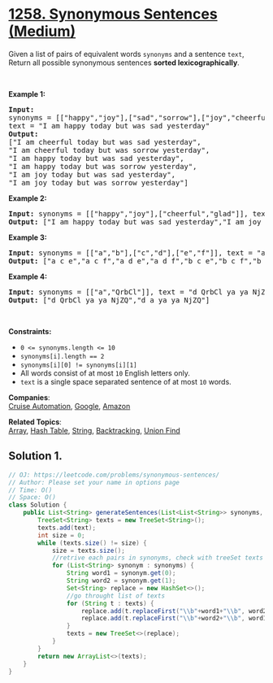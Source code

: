 # [1258. Synonymous Sentences (Medium)](https://leetcode.com/problems/synonymous-sentences/)

Given a list of pairs of equivalent words <code>synonyms</code> and a sentence <code>text</code>, Return all possible synonymous sentences <strong>sorted lexicographically</strong>.

<p>&nbsp;</p>
<p><strong>Example 1:</strong></p>

<pre><strong>Input:
</strong>synonyms = [["happy","joy"],["sad","sorrow"],["joy","cheerful"]],
text = "I am happy today but was sad yesterday"
<strong>Output:
</strong>["I am cheerful today but was sad yesterday",
"I am cheerful today but was sorrow yesterday",
"I am happy today but was sad yesterday",
"I am happy today but was sorrow yesterday",
"I am joy today but was sad yesterday",
"I am joy today but was sorrow yesterday"]
</pre>

<p><strong>Example 2:</strong></p>

<pre><strong>Input:</strong> synonyms = [["happy","joy"],["cheerful","glad"]], text = "I am happy today but was sad yesterday"
<strong>Output:</strong> ["I am happy today but was sad yesterday","I am joy today but was sad yesterday"]
</pre>

<p><strong>Example 3:</strong></p>

<pre><strong>Input:</strong> synonyms = [["a","b"],["c","d"],["e","f"]], text = "a c e"
<strong>Output:</strong> ["a c e","a c f","a d e","a d f","b c e","b c f","b d e","b d f"]
</pre>

<p><strong>Example 4:</strong></p>

<pre><strong>Input:</strong> synonyms = [["a","QrbCl"]], text = "d QrbCl ya ya NjZQ"
<strong>Output:</strong> ["d QrbCl ya ya NjZQ","d a ya ya NjZQ"]
</pre>

<p>&nbsp;</p>
<p><strong>Constraints:</strong></p>

<ul>
	<li><code>0 &lt;=&nbsp;synonyms.length &lt;= 10</code></li>
	<li><code>synonyms[i].length == 2</code></li>
	<li><code>synonyms[i][0] != synonyms[i][1]</code></li>
	<li>All words consist of at most <code>10</code> English letters only.</li>
	<li><code>text</code>&nbsp;is a single space separated sentence of at most <code>10</code> words.</li>
</ul>

**Companies**:  
[Cruise Automation](https://leetcode.com/company/cruise-automation), [Google](https://leetcode.com/company/google), [Amazon](https://leetcode.com/company/amazon)

**Related Topics**:  
[Array](https://leetcode.com/tag/array/), [Hash Table](https://leetcode.com/tag/hash-table/), [String](https://leetcode.com/tag/string/), [Backtracking](https://leetcode.com/tag/backtracking/), [Union Find](https://leetcode.com/tag/union-find/)

## Solution 1.

```java
// OJ: https://leetcode.com/problems/synonymous-sentences/
// Author: Please set your name in options page
// Time: O()
// Space: O()
class Solution {
    public List<String> generateSentences(List<List<String>> synonyms, String text) {
        TreeSet<String> texts = new TreeSet<String>();
        texts.add(text);
        int size = 0;
        while (texts.size() != size) {
            size = texts.size();
            //retrive each pairs in synonyms, check with treeSet texts and replace
            for (List<String> synonym : synonyms) {
                String word1 = synonym.get(0);
                String word2 = synonym.get(1);
                Set<String> replace = new HashSet<>();
                //go throught list of texts
                for (String t : texts) {
                    replace.add(t.replaceFirst("\\b"+word1+"\\b", word2));
                    replace.add(t.replaceFirst("\\b"+word2+"\\b", word1));
                }
                texts = new TreeSet<>(replace);
            }
        }
        return new ArrayList<>(texts);
    }
}

```
